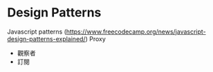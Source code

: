# Design Patterns

Javascript patterns (https://www.freecodecamp.org/news/javascript-design-patterns-explained/)
Proxy

- 觀察者
- 訂閱
